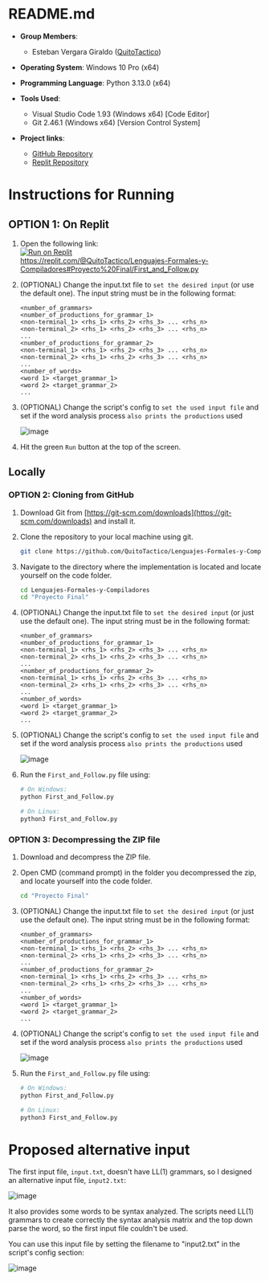 # README.md

- **Group Members**: 
    - Esteban Vergara Giraldo ([QuitoTactico](https://github.com/QuitoTactico))

- **Operating System**: Windows 10 Pro (x64)
- **Programming Language**: Python 3.13.0 (x64)
- **Tools Used**: 
    - Visual Studio Code 1.93 (Windows x64) [Code Editor]
    - Git 2.46.1 (Windows x64) [Version Control System]

- **Project links**:
    - [GitHub Repository](https://github.com/QuitoTactico/Lenguajes-Formales-y-Compiladores/tree/main/Proyecto%20Final)
    - [Replit Repository](https://replit.com/@QuitoTactico/Lenguajes-Formales-y-Compiladores#Proyecto%20Final)

# Instructions for Running

## OPTION 1: On Replit

1. Open the following link:   
[![Run on Replit](https://replit.com/badge)](https://replit.com/@QuitoTactico/Lenguajes-Formales-y-Compiladores#Proyecto%20Final/First_and_Follow.py)  
https://replit.com/@QuitoTactico/Lenguajes-Formales-y-Compiladores#Proyecto%20Final/First_and_Follow.py

2. (OPTIONAL) Change the input.txt file to `set the desired input` (or use the default one). The input string must be in the following format:

    ```
    <number_of_grammars>
    <number_of_productions_for_grammar_1>
    <non-terminal_1> <rhs_1> <rhs_2> <rhs_3> ... <rhs_n>
    <non-terminal_2> <rhs_1> <rhs_2> <rhs_3> ... <rhs_n>
    ...
    <number_of_productions_for_grammar_2>
    <non-terminal_1> <rhs_1> <rhs_2> <rhs_3> ... <rhs_n>
    <non-terminal_2> <rhs_1> <rhs_2> <rhs_3> ... <rhs_n>
    ...
    <number_of_words>
    <word 1> <target_grammar_1>
    <word 2> <target_grammar_2>
    ...
    ```

3. (OPTIONAL) Change the script's config to `set the used input file` and set if the word analysis process `also prints the productions` used

   ![image](https://github.com/user-attachments/assets/88bf91a2-d790-44af-a0ab-e37a2a4120c6)

4. Hit the green `Run` button at the top of the screen.

## Locally

### OPTION 2: Cloning from GitHub

1. Download Git from [https://git-scm.com/downloads](https://git-scm.com/downloads) and install it.

2. Clone the repository to your local machine using git.

    ```bash
    git clone https://github.com/QuitoTactico/Lenguajes-Formales-y-Compiladores
    ```

3. Navigate to the directory where the implementation is located and locate yourself on the code folder.

    ```bash
    cd Lenguajes-Formales-y-Compiladores
    cd "Proyecto Final"
    ```

4. (OPTIONAL) Change the input.txt file to `set the desired input` (or just use the default one). The input string must be in the following format:

    ```
    <number_of_grammars>
    <number_of_productions_for_grammar_1>
    <non-terminal_1> <rhs_1> <rhs_2> <rhs_3> ... <rhs_n>
    <non-terminal_2> <rhs_1> <rhs_2> <rhs_3> ... <rhs_n>
    ...
    <number_of_productions_for_grammar_2>
    <non-terminal_1> <rhs_1> <rhs_2> <rhs_3> ... <rhs_n>
    <non-terminal_2> <rhs_1> <rhs_2> <rhs_3> ... <rhs_n>
    ...
    <number_of_words>
    <word 1> <target_grammar_1>
    <word 2> <target_grammar_2>
    ...
    ```
    
5. (OPTIONAL) Change the script's config to `set the used input file` and set if the word analysis process `also prints the productions` used

   ![image](https://github.com/user-attachments/assets/88bf91a2-d790-44af-a0ab-e37a2a4120c6)

6. Run the `First_and_Follow.py` file using:
    
    ```bash
    # On Windows:
    python First_and_Follow.py
    ```

    ```bash
    # On Linux:
    python3 First_and_Follow.py
    ```

### OPTION 3: Decompressing the ZIP file

1. Download and decompress the ZIP file.

2. Open CMD (command prompt) in the folder you decompressed the zip, and locate yourself into the code folder.

    ```bash
    cd "Proyecto Final"
    ```

3. (OPTIONAL) Change the input.txt file to `set the desired input` (or just use the default one). The input string must be in the following format:

    ```
    <number_of_grammars>
    <number_of_productions_for_grammar_1>
    <non-terminal_1> <rhs_1> <rhs_2> <rhs_3> ... <rhs_n>
    <non-terminal_2> <rhs_1> <rhs_2> <rhs_3> ... <rhs_n>
    ...
    <number_of_productions_for_grammar_2>
    <non-terminal_1> <rhs_1> <rhs_2> <rhs_3> ... <rhs_n>
    <non-terminal_2> <rhs_1> <rhs_2> <rhs_3> ... <rhs_n>
    ...
    <number_of_words>
    <word 1> <target_grammar_1>
    <word 2> <target_grammar_2>
    ...
    ```

4. (OPTIONAL) Change the script's config to `set the used input file` and set if the word analysis process `also prints the productions` used

   ![image](https://github.com/user-attachments/assets/88bf91a2-d790-44af-a0ab-e37a2a4120c6)

5. Run the `First_and_Follow.py` file using:
    
    ```bash
    # On Windows:
    python First_and_Follow.py
    ```

    ```bash
    # On Linux:
    python3 First_and_Follow.py
    ```

# Proposed alternative input
The first input file, `input.txt`, doesn't have LL(1) grammars, so I designed an alternative input file, `input2.txt`:

![image](https://github.com/user-attachments/assets/0049e9a2-816a-4741-aaf9-983bcadea6a4)

It also provides some words to be syntax analyzed. The scripts need LL(1) grammars to create correctly the syntax analysis matrix and the top down parse the word, so the first input file couldn't be used.

You can use this input file by setting the filename to "input2.txt" in the script's config section:

![image](https://github.com/user-attachments/assets/236ae12b-56b1-467f-90c4-1ee4dcf07300)



